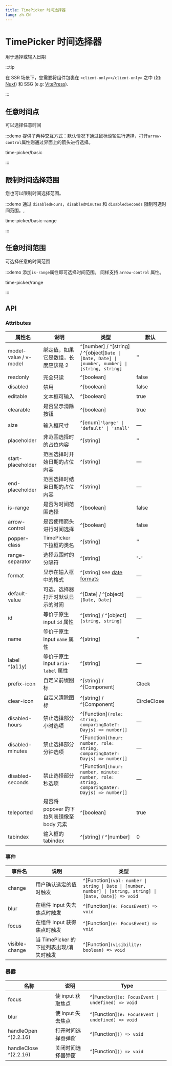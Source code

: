 ```yaml
---
title: TimePicker 时间选择器
lang: zh-CN
---
```


# TimePicker 时间选择器

用于选择或输入日期

:::tip

在 SSR 场景下，您需要将组件包裹在 `<client-only></client-only>` 之中 (如: [Nuxt](https://nuxt.com/v3)) 和 SSG (e.g: [VitePress](https://vitepress.vuejs.org/)).

:::

## 任意时间点

可以选择任意时间

:::demo 提供了两种交互方式：默认情况下通过鼠标滚轮进行选择，打开`arrow-control`属性则通过界面上的箭头进行选择。

time-picker/basic

:::

## 限制时间选择范围

您也可以限制时间选择范围。

:::demo 通过 `disabledHours`，`disabledMinutes` 和 `disabledSeconds` 限制可选时间范围。,

time-picker/basic-range

:::

## 任意时间范围

可选择任意的时间范围

:::demo 添加`is-range`属性即可选择时间范围。 同样支持 `arrow-control` 属性。

time-picker/range

:::

## API

### Attributes

| 属性名                | 说明                                      | 类型                                                                                            | 默认        |
| --------------------- | ----------------------------------------- | ----------------------------------------------------------------------------------------------- | ----------- |
| model-value / v-model | 绑定值，如果它是数组，长度应该是 2        | ^[number] / ^[string] / ^[object]`Date \| [Date, Date] \| [number, number] \| [string, string]` | ''          |
| readonly              | 完全只读                                  | ^[boolean]                                                                                      | false       |
| disabled              | 禁用                                      | ^[boolean]                                                                                      | false       |
| editable              | 文本框可输入                              | ^[boolean]                                                                                      | true        |
| clearable             | 是否显示清除按钮                          | ^[boolean]                                                                                      | true        |
| size                  | 输入框尺寸                                | ^[enum]`'large' \| 'default' \| 'small'`                                                        | —           |
| placeholder           | 非范围选择时的占位内容                    | ^[string]                                                                                       | ''          |
| start-placeholder     | 范围选择时开始日期的占位内容              | ^[string]                                                                                       | —           |
| end-placeholder       | 范围选择时结束日期的占位内容              | ^[string]                                                                                       | —           |
| is-range              | 是否为时间范围选择                        | ^[boolean]                                                                                      | false       |
| arrow-control         | 是否使用箭头进行时间选择                  | ^[boolean]                                                                                      | false       |
| popper-class          | TimePicker 下拉框的类名                   | ^[string]                                                                                       | ''          |
| range-separator       | 选择范围时的分隔符                        | ^[string]                                                                                       | '-'         |
| format                | 显示在输入框中的格式                      | ^[string] see [date formats](/zh-CN/component/date-picker#date-formats)                         | —           |
| default-value         | 可选，选择器打开时默认显示的时间          | ^[Date] / ^[object]`[Date, Date]`                                                               | —           |
| id                    | 等价于原生 input `id` 属性                | ^[string] / ^[object]`[string, string]`                                                         | —           |
| name                  | 等价于原生 input `name` 属性              | ^[string]                                                                                       | ''          |
| label ^(a11y)         | 等价于原生 input `aria-label` 属性        | ^[string]                                                                                       | —           |
| prefix-icon           | 自定义前缀图标                            | ^[string] / ^[Component]                                                                        | Clock       |
| clear-icon            | 自定义清除图标                            | ^[string] / ^[Component]                                                                        | CircleClose |
| disabled-hours        | 禁止选择部分小时选项                      | ^[Function]`(role: string, comparingDate?: Dayjs) => number[]`                                  | —           |
| disabled-minutes      | 禁止选择部分分钟选项                      | ^[Function]`(hour: number, role: string, comparingDate?: Dayjs) => number[]`                    | —           |
| disabled-seconds      | 禁止选择部分秒选项                        | ^[Function]`(hour: number, minute: number, role: string, comparingDate?: Dayjs) => number[]`    | —           |
| teleported            | 是否将 popover 的下拉列表镜像至 body 元素 | ^[boolean]                                                                                      | true        |
| tabindex              | 输入框的 tabindex                         | ^[string] / ^[number]                                                                           | 0           |

### 事件

| 事件名         | 说明                                    | 类型                                                                                                         |
| -------------- | --------------------------------------- | ------------------------------------------------------------------------------------------------------------ |
| change         | 用户确认选定的值时触发                  | ^[Function]`(val: number \| string \| Date \| [number, number] \| [string, string] \| [Date, Date]) => void` |
| blur           | 在组件 Input 失去焦点时触发             | ^[Function]`(e: FocusEvent) => void`                                                                         |
| focus          | 在组件 Input 获得焦点时触发             | ^[Function]`(e: FocusEvent) => void`                                                                         |
| visible-change | 当 TimePicker 的下拉列表出现/消失时触发 | ^[Function]`(visibility: boolean) => void`                                                                   |

### 暴露

| 名称                  | 说明               | Type                                              |
| --------------------- | ------------------ | ------------------------------------------------- |
| focus                 | 使 input 获取焦点  | ^[Function]`(e: FocusEvent \| undefined) => void` |
| blur                  | 使 input 失去焦点  | ^[Function]`(e: FocusEvent \| undefined) => void` |
| handleOpen ^(2.2.16)  | 打开时间选择器弹窗 | ^[Function]`() => void`                           |
| handleClose ^(2.2.16) | 关闭时间选择器弹窗 | ^[Function]`() => void`                           |

